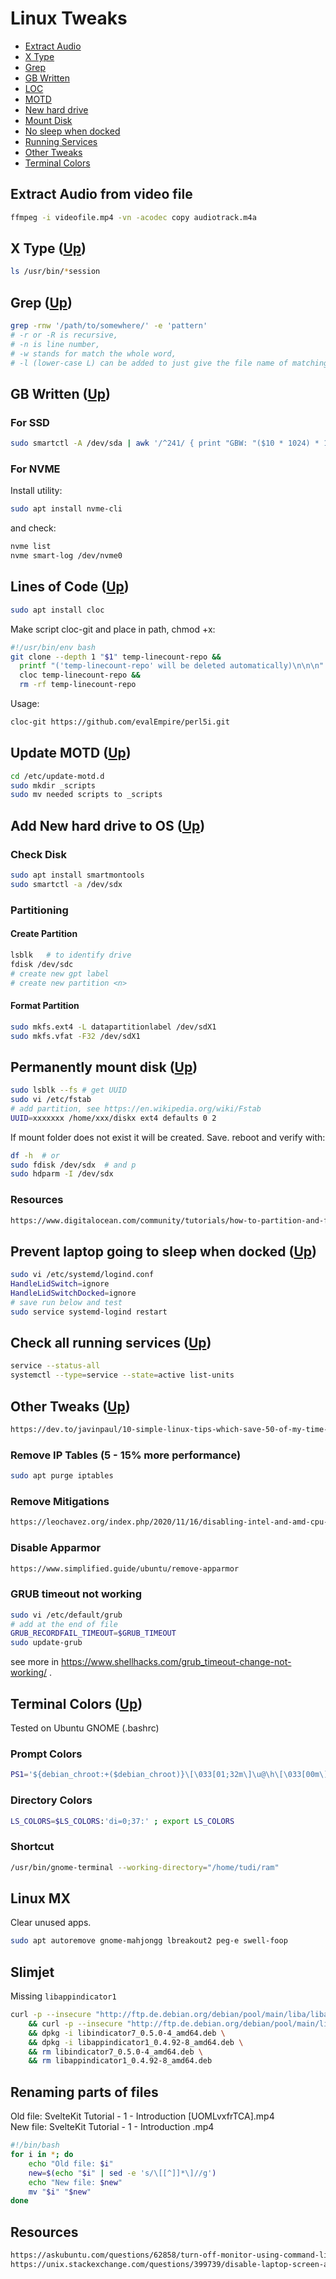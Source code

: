 # Linux Tweaks<a name="top"></a>

* [Extract Audio](#video)
* [X Type](#x)
* [Grep](#grep)
* [GB Written](#written)
* [LOC](#loc)
* [MOTD](#motd)
* [New hard drive](#new)
* [Mount Disk](#mount)
* [No sleep when docked](#dock)
* [Running Services](#services)
* [Other Tweaks](#other)
* [Terminal Colors](#colors)

## Extract Audio from video file <a name="video"></a> 

```bash
ffmpeg -i videofile.mp4 -vn -acodec copy audiotrack.m4a
```

## X Type <a name="x"></a> ([Up](#top))

```bash
ls /usr/bin/*session
```

## Grep <a name="grep"></a> ([Up](#top))

```bash
grep -rnw '/path/to/somewhere/' -e 'pattern'
# -r or -R is recursive,
# -n is line number,
# -w stands for match the whole word,
# -l (lower-case L) can be added to just give the file name of matching files.
```

## GB Written <a name="written"></a> ([Up](#top))

### For SSD

```bash
sudo smartctl -A /dev/sda | awk '/^241/ { print "GBW: "($10 * 1024) * 1.0e-5, "GB" } '
```

### For NVME

Install utility:

```bash
sudo apt install nvme-cli
```

and check:

```bash
nvme list
nvme smart-log /dev/nvme0
```

## Lines of Code <a name="loc"></a> ([Up](#top))

```bash
sudo apt install cloc
```

Make script cloc-git and place in path, chmod +x:

```bash
#!/usr/bin/env bash
git clone --depth 1 "$1" temp-linecount-repo &&
  printf "('temp-linecount-repo' will be deleted automatically)\n\n\n" &&
  cloc temp-linecount-repo &&
  rm -rf temp-linecount-repo
```

Usage:

```bash
cloc-git https://github.com/evalEmpire/perl5i.git
```

## Update MOTD <a name="motd"></a> ([Up](#top))

```bash
cd /etc/update-motd.d
sudo mkdir _scripts
sudo mv needed scripts to _scripts
```

## Add New hard drive to OS <a name="new"></a> ([Up](#top))

### Check Disk

```sh
sudo apt install smartmontools
sudo smartctl -a /dev/sdx
````

### Partitioning

#### Create Partition

```bash
lsblk   # to identify drive
fdisk /dev/sdc
# create new gpt label
# create new partition <n>
```

#### Format Partition

```bash
sudo mkfs.ext4 -L datapartitionlabel /dev/sdX1
sudo mkfs.vfat -F32 /dev/sdX1
```

## Permanently mount disk <a name="mount"></a> ([Up](#top))

```bash
sudo lsblk --fs # get UUID
sudo vi /etc/fstab
# add partition, see https://en.wikipedia.org/wiki/Fstab
UUID=xxxxxxx /home/xxx/diskx ext4 defaults 0 2
```

If mount folder does not exist it will be created. Save. reboot and verify with:

```bash
df -h  # or
sudo fdisk /dev/sdx  # and p
sudo hdparm -I /dev/sdx
```

### Resources

```html
https://www.digitalocean.com/community/tutorials/how-to-partition-and-format-storage-devices-in-linux
```

## Prevent laptop going to sleep when docked <a name="dock"></a> ([Up](#top))

```bash
sudo vi /etc/systemd/logind.conf
HandleLidSwitch=ignore
HandleLidSwitchDocked=ignore
# save run below and test
sudo service systemd-logind restart
```

## Check all running services <a name="services"></a> ([Up](#top))

```bash
service --status-all
systemctl --type=service --state=active list-units
```

## Other Tweaks <a name="other"></a> ([Up](#top))

```html
https://dev.to/javinpaul/10-simple-linux-tips-which-save-50-of-my-time-in-the-command-line-4moo?utm_source=digest_mailer&utm_medium=email&utm_campaign=digest_email
```

### Remove IP Tables (5 - 15% more performance)

```sh
sudo apt purge iptables
```

### Remove Mitigations

```sh
https://leochavez.org/index.php/2020/11/16/disabling-intel-and-amd-cpu-vulnerability-mitigations/
```

### Disable Apparmor

```sh
https://www.simplified.guide/ubuntu/remove-apparmor
```

### GRUB timeout not working

```sh
sudo vi /etc/default/grub
# add at the end of file
GRUB_RECORDFAIL_TIMEOUT=$GRUB_TIMEOUT
sudo update-grub
```

see more in https://www.shellhacks.com/grub_timeout-change-not-working/ .

## Terminal Colors <a name="colors"></a> ([Up](#top))

Tested on Ubuntu GNOME (.bashrc)

### Prompt Colors

```sh
PS1='${debian_chroot:+($debian_chroot)}\[\033[01;32m\]\u@\h\[\033[00m\]:\[\033[01;37m\]\w\[\033[00m\]\$ '
```

### Directory Colors

```sh
LS_COLORS=$LS_COLORS:'di=0;37:' ; export LS_COLORS
```

### Shortcut

```sh
/usr/bin/gnome-terminal --working-directory="/home/tudi/ram" 
```

## Linux MX

Clear unused apps.

```sh
sudo apt autoremove gnome-mahjongg lbreakout2 peg-e swell-foop
```

## Slimjet

Missing `libappindicator1`

```sh
curl -p --insecure "http://ftp.de.debian.org/debian/pool/main/liba/libappindicator/libappindicator1_0.4.92-7_amd64.deb" --output libappindicator1_0.4.92-8_amd64.deb \
    && curl -p --insecure "http://ftp.de.debian.org/debian/pool/main/libi/libindicator/libindicator7_0.5.0-4_amd64.deb" --output libindicator7_0.5.0-4_amd64.deb \
    && dpkg -i libindicator7_0.5.0-4_amd64.deb \
    && dpkg -i libappindicator1_0.4.92-8_amd64.deb \
    && rm libindicator7_0.5.0-4_amd64.deb \
    && rm libappindicator1_0.4.92-8_amd64.deb
```

## Renaming parts of files

Old file: SvelteKit Tutorial - 1 - Introduction [UOMLvxfrTCA].mp4   
New file: SvelteKit Tutorial - 1 - Introduction .mp4

```sh
#!/bin/bash
for i in *; do
    echo "Old file: $i"
    new=$(echo "$i" | sed -e 's/\[[^]]*\]//g')
    echo "New file: $new"
    mv "$i" "$new"
done
```

## Resources

```html
https://askubuntu.com/questions/62858/turn-off-monitor-using-command-line
https://unix.stackexchange.com/questions/399739/disable-laptop-screen-and-use-only-vga
```
